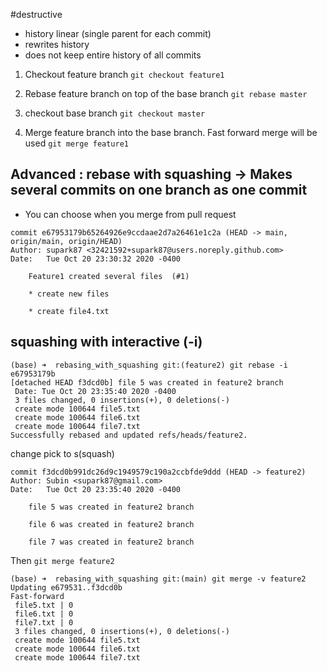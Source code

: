 #destructive 

- history linear (single parent for each commit)
- rewrites history 
- does not keep entire history of all commits

1. Checkout feature branch 
`git checkout feature1`

2. Rebase feature branch on top of the base branch
`git rebase master`

3. checkout base branch
`git checkout master`

4. Merge feature branch into the base branch. Fast forward merge will be used
`git merge feature1`


## Advanced : rebase with squashing -> Makes several commits on one branch as one commit

- You can choose when you merge from pull request

```
commit e67953179b65264926e9ccdaae2d7a26461e1c2a (HEAD -> main, origin/main, origin/HEAD)
Author: supark87 <32421592+supark87@users.noreply.github.com>
Date:   Tue Oct 20 23:30:32 2020 -0400

    Feature1 created several files  (#1)
    
    * create new files
    
    * create file4.txt

```

## squashing with interactive (-i)

```
(base) ➜  rebasing_with_squashing git:(feature2) git rebase -i e67953179b
[detached HEAD f3dcd0b] file 5 was created in feature2 branch
 Date: Tue Oct 20 23:35:40 2020 -0400
 3 files changed, 0 insertions(+), 0 deletions(-)
 create mode 100644 file5.txt
 create mode 100644 file6.txt
 create mode 100644 file7.txt
Successfully rebased and updated refs/heads/feature2.
```

change pick to s(squash)


```
commit f3dcd0b991dc26d9c1949579c190a2ccbfde9ddd (HEAD -> feature2)
Author: Subin <supark87@gmail.com>
Date:   Tue Oct 20 23:35:40 2020 -0400

    file 5 was created in feature2 branch
    
    file 6 was created in feature2 branch
    
    file 7 was created in feature2 branch

```

Then    `git merge feature2`

```
(base) ➜  rebasing_with_squashing git:(main) git merge -v feature2
Updating e679531..f3dcd0b
Fast-forward
 file5.txt | 0
 file6.txt | 0
 file7.txt | 0
 3 files changed, 0 insertions(+), 0 deletions(-)
 create mode 100644 file5.txt
 create mode 100644 file6.txt
 create mode 100644 file7.txt
```

